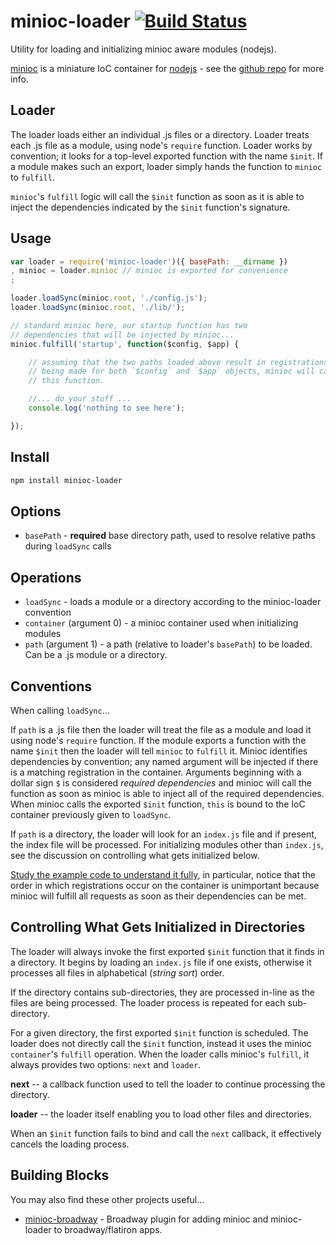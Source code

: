 minioc-loader [![Build Status](https://travis-ci.org/flitbit/minioc-loader.png?branch=master)](https://travis-ci.org/flitbit/minioc-loader)
=============

Utility for loading and initializing minioc aware modules (nodejs).

[minioc](https://github.com/flitbit/minioc) is a miniature IoC container for [nodejs](http://nodejs.org/) - see the [github repo](https://github.com/flitbit/minioc) for more info.

## Loader

The loader loads either an individual .js files or a directory. Loader treats each .js file as a module, using node's `require` function. Loader works by convention; it looks for a top-level exported function with the name `$init`. If a module makes such an export, loader simply hands the function to `minioc` to `fulfill`.

`minioc`'s `fulfill` logic will call the `$init` function as soon as it is able to inject the dependencies indicated by the `$init` function's signature.

## Usage

```javascript
var loader = require('minioc-loader')({ basePath: __dirname })
, minioc = loader.minioc // minioc is exported for convenience
;

loader.loadSync(minioc.root, './config.js');
loader.loadSync(minioc.root, './lib/');

// standard minioc here, our startup function has two
// dependencies that will be injected by minioc...
minioc.fulfill('startup', function($config, $app) {

	// assuming that the two paths loaded above result in registrations
	// being made for both `$config` and `$app` objects, minioc will call
	// this function.

	//... do your stuff ...
	console.log('nothing to see here');

});
```
## Install

```bash
npm install minioc-loader
```

## Options

* `basePath` - **required** base directory path, used to resolve relative paths during `loadSync` calls

## Operations

* `loadSync` - loads a module or a directory according to the minioc-loader convention
 * `container` (argument 0) - a minioc container used when initializing modules
 * `path` (argument 1) - a path (relative to loader's `basePath`) to be loaded. Can be a .js module or a directory.

## Conventions

When calling `loadSync`...

If `path` is a .js file then the loader will treat the file as a module and load it using node's `require` function. If the module exports a function with the name `$init` then the loader will tell `minioc` to `fulfill` it. Minioc identifies dependencies by convention; any named argument will be injected if there is a matching registration in the container. Arguments beginning with a dollar sign `$` is considered _required dependencies_ and minioc will call the function as soon as minioc is able to inject all of the required dependencies. When minioc calls the exported `$init` function, `this` is bound to the IoC container previously given to `loadSync`.

If `path` is a directory, the loader will look for an `index.js` file and if present, the index file will be processed. For initializing modules other than `index.js`, see the discussion on controlling what gets initialized below.

[Study the example code to understand it fully](https://github.com/netsteps/minioc-loader/blob/master/examples/example.js), in particular, notice that the order in which registrations occur on the container is unimportant because minioc will fulfill all requests as soon as their dependencies can be met.

## Controlling What Gets Initialized in Directories

The loader will always invoke the first exported `$init` function that it finds in a directory. It begins by loading an `index.js` file if one exists, otherwise it processes all files in alphabetical (_string sort_) order.

If the directory contains sub-directories, they are processed in-line as the files are being processed. The loader process is repeated for each sub-directory.

For a given directory, the first exported `$init` function is scheduled. The loader does not directly call the `$init` function, instead it uses the minioc `container`'s `fulfill` operation. When the loader calls minioc's `fulfill`, it always provides two options: `next` and `loader`.

**next** -- a callback function used to tell the loader to continue processing the directory.

**loader** -- the loader itself enabling you to load other files and directories.

When an `$init` function fails to bind and call the `next` callback, it effectively cancels the loading process.

## Building Blocks

You may also find these other projects useful...

* [minioc-broadway](https://github.com/spicydonuts/minioc-broadway) - Broadway plugin for adding minioc and minioc-loader to broadway/flatiron apps.
